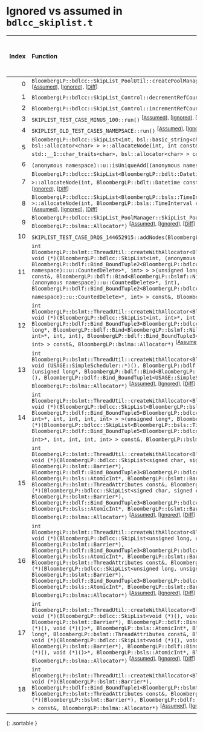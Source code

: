 # Ignored vs assumed in `bdlcc_skiplist.t`

<script src="../sorttable.js"></script>

|   Index | Function                                                                                                                                                                                                                                                                                                                                                                                                                                                                                                                                                                                                                                                                                                                                                                                                                                                                                                                                                   |   Difference in number of lines |   Function size difference in bytes | Number of lines in assumed build   | Number of bytes in assumed build   | Number of lines in ignored build   | Number of bytes in ignored build   |
|--------:|:-----------------------------------------------------------------------------------------------------------------------------------------------------------------------------------------------------------------------------------------------------------------------------------------------------------------------------------------------------------------------------------------------------------------------------------------------------------------------------------------------------------------------------------------------------------------------------------------------------------------------------------------------------------------------------------------------------------------------------------------------------------------------------------------------------------------------------------------------------------------------------------------------------------------------------------------------------------|--------------------------------:|------------------------------------:|:-----------------------------------|:-----------------------------------|:-----------------------------------|:-----------------------------------|
|       0 | `BloombergLP::bdlcc::SkipList_PoolUtil::createPoolManager(int*, int, BloombergLP::bslma::Allocator*)` <sup>\[[Assumed](0-assume)\], \[[Ignored](0-none)\], \[[Diff](0-diff.html)\]                                                                                                                                                                                                                                                                                                                                                                                                                                                                                                                                                                                                                                                                                                                                                                         |                              90 |                                 384 | 480                                | 6,594,848                          | 96                                 | 6,597,344                          |
|       1 | `BloombergLP::bdlcc::SkipList_Control::decrementRefCount()` <sup>\[[Assumed](1-assume)\], \[[Ignored](1-none)\], \[[Diff](1-diff.html)\]                                                                                                                                                                                                                                                                                                                                                                                                                                                                                                                                                                                                                                                                                                                                                                                                                   |                               7 |                                  16 | 64                                 | 6,593,440                          | 48                                 | 6,595,936                          |
|       2 | `BloombergLP::bdlcc::SkipList_Control::incrementRefCount()` <sup>\[[Assumed](2-assume)\], \[[Ignored](2-none)\], \[[Diff](2-diff.html)\]                                                                                                                                                                                                                                                                                                                                                                                                                                                                                                                                                                                                                                                                                                                                                                                                                   |                               7 |                                  16 | 64                                 | 6,593,504                          | 48                                 | 6,595,984                          |
|       3 | `SKIPLIST_TEST_CASE_MINUS_100::run()` <sup>\[[Assumed](3-assume)\], \[[Ignored](3-none)\], \[[Diff](3-diff.html)\]                                                                                                                                                                                                                                                                                                                                                                                                                                                                                                                                                                                                                                                                                                                                                                                                                                         |                               5 |                                  32 | 1,216                              | 4,222,560                          | 1,184                              | 4,222,544                          |
|       4 | `SKIPLIST_OLD_TEST_CASES_NAMEPSACE::run()` <sup>\[[Assumed](4-assume)\], \[[Ignored](4-none)\], \[[Diff](4-diff.html)\]                                                                                                                                                                                                                                                                                                                                                                                                                                                                                                                                                                                                                                                                                                                                                                                                                                    |                               4 |                                  16 | 1,744                              | 4,219,168                          | 1,728                              | 4,219,168                          |
|       5 | `BloombergLP::bdlcc::SkipList<int, bsl::basic_string<char, std::__1::char_traits<char>, bsl::allocator<char> > >::allocateNode(int, int const&, bsl::basic_string<char, std::__1::char_traits<char>, bsl::allocator<char> > const&)` <sup>\[[Assumed](5-assume)\], \[[Ignored](5-none)\], \[[Diff](5-diff.html)\]                                                                                                                                                                                                                                                                                                                                                                                                                                                                                                                                                                                                                                          |                              -1 |                                 -16 | 304                                | 6,199,344                          | 320                                | 6,199,968                          |
|       6 | `(anonymous namespace)::u::isUniqueAdd((anonymous namespace)::u::AddMode)` <sup>\[[Assumed](6-assume)\], \[[Ignored](6-none)\], \[[Diff](6-diff.html)\]                                                                                                                                                                                                                                                                                                                                                                                                                                                                                                                                                                                                                                                                                                                                                                                                    |                              -2 |                                   0 | 176                                | 4,295,840                          | 176                                | 4,295,760                          |
|       7 | `BloombergLP::bdlcc::SkipList<BloombergLP::bdlt::Datetime, bsl::function<void ()> >::allocateNode(int, BloombergLP::bdlt::Datetime const&, bsl::function<void ()> const&)` <sup>\[[Assumed](7-assume)\], \[[Ignored](7-none)\], \[[Diff](7-diff.html)\]                                                                                                                                                                                                                                                                                                                                                                                                                                                                                                                                                                                                                                                                                                    |                              -2 |                                   0 | 224                                | 6,013,872                          | 224                                | 6,014,336                          |
|       8 | `BloombergLP::bdlcc::SkipList<BloombergLP::bsls::TimeInterval, bsl::function<void ()> >::allocateNode(int, BloombergLP::bsls::TimeInterval const&, bsl::function<void ()> const&)` <sup>\[[Assumed](8-assume)\], \[[Ignored](8-none)\], \[[Diff](8-diff.html)\]                                                                                                                                                                                                                                                                                                                                                                                                                                                                                                                                                                                                                                                                                            |                              -2 |                                   0 | 224                                | 6,590,688                          | 224                                | 6,593,184                          |
|       9 | `BloombergLP::bdlcc::SkipList_PoolManager::SkipList_PoolManager(int*, int, BloombergLP::bslma::Allocator*)` <sup>\[[Assumed](9-assume)\], \[[Ignored](9-none)\], \[[Diff](9-diff.html)\]                                                                                                                                                                                                                                                                                                                                                                                                                                                                                                                                                                                                                                                                                                                                                                   |                              -3 |                                 -16 | 480                                | 6,593,712                          | 496                                | 6,596,176                          |
|      10 | `SKIPLIST_TEST_CASE_DRQS_144652915::addNodes(BloombergLP::bslmt::Barrier*)` <sup>\[[Assumed](10-assume)\], \[[Ignored](10-none)\], \[[Diff](10-diff.html)\]                                                                                                                                                                                                                                                                                                                                                                                                                                                                                                                                                                                                                                                                                                                                                                                                |                              -5 |                                   0 | 528                                | 4,217,312                          | 528                                | 4,217,312                          |
|      11 | `int BloombergLP::bslmt::ThreadUtil::createWithAllocator<BloombergLP::bdlf::Bind<BloombergLP::bslmf::Nil, void (*)(BloombergLP::bdlcc::SkipList<int, (anonymous namespace)::u::CountedDelete>*, int), BloombergLP::bdlf::Bind_BoundTuple2<BloombergLP::bdlcc::SkipList<int, (anonymous namespace)::u::CountedDelete>*, int> > >(unsigned long*, BloombergLP::bslmt::ThreadAttributes const&, BloombergLP::bdlf::Bind<BloombergLP::bslmf::Nil, void (*)(BloombergLP::bdlcc::SkipList<int, (anonymous namespace)::u::CountedDelete>*, int), BloombergLP::bdlf::Bind_BoundTuple2<BloombergLP::bdlcc::SkipList<int, (anonymous namespace)::u::CountedDelete>*, int> > const&, BloombergLP::bslma::Allocator*)` <sup>\[[Assumed](11-assume)\], \[[Ignored](11-none)\], \[[Diff](11-diff.html)\]                                                                                                                                                                 |                              -6 |                                 -16 | 352                                | 4,422,352                          | 368                                | 4,420,928                          |
|      12 | `int BloombergLP::bslmt::ThreadUtil::createWithAllocator<BloombergLP::bdlf::Bind<BloombergLP::bslmf::Nil, void (*)(BloombergLP::bdlcc::SkipList<int, int>*, int, int), BloombergLP::bdlf::Bind_BoundTuple3<BloombergLP::bdlcc::SkipList<int, int>*, int, int> > >(unsigned long*, BloombergLP::bdlf::Bind<BloombergLP::bslmf::Nil, void (*)(BloombergLP::bdlcc::SkipList<int, int>*, int, int), BloombergLP::bdlf::Bind_BoundTuple3<BloombergLP::bdlcc::SkipList<int, int>*, int, int> > const&, BloombergLP::bslma::Allocator*)` <sup>\[[Assumed](12-assume)\], \[[Ignored](12-none)\], \[[Diff](12-diff.html)\]                                                                                                                                                                                                                                                                                                                                          |                              -6 |                                 -16 | 400                                | 6,018,832                          | 416                                | 6,019,296                          |
|      13 | `int BloombergLP::bslmt::ThreadUtil::createWithAllocator<BloombergLP::bdlf::Bind<BloombergLP::bslmf::Nil, void (USAGE::SimpleScheduler::*)(), BloombergLP::bdlf::Bind_BoundTuple1<USAGE::SimpleScheduler*> > >(unsigned long*, BloombergLP::bdlf::Bind<BloombergLP::bslmf::Nil, void (USAGE::SimpleScheduler::*)(), BloombergLP::bdlf::Bind_BoundTuple1<USAGE::SimpleScheduler*> > const&, BloombergLP::bslma::Allocator*)` <sup>\[[Assumed](13-assume)\], \[[Ignored](13-none)\], \[[Diff](13-diff.html)\]                                                                                                                                                                                                                                                                                                                                                                                                                                                |                              -6 |                                 -16 | 384                                | 6,013,232                          | 400                                | 6,013,680                          |
|      14 | `int BloombergLP::bslmt::ThreadUtil::createWithAllocator<BloombergLP::bdlf::Bind<BloombergLP::bslmf::Nil, void (*)(BloombergLP::bdlcc::SkipList<BloombergLP::bsls::TimeInterval, int>*, int, int, int, int), BloombergLP::bdlf::Bind_BoundTuple5<BloombergLP::bdlcc::SkipList<BloombergLP::bsls::TimeInterval, int>*, int, int, int, int> > >(unsigned long*, BloombergLP::bdlf::Bind<BloombergLP::bslmf::Nil, void (*)(BloombergLP::bdlcc::SkipList<BloombergLP::bsls::TimeInterval, int>*, int, int, int, int), BloombergLP::bdlf::Bind_BoundTuple5<BloombergLP::bdlcc::SkipList<BloombergLP::bsls::TimeInterval, int>*, int, int, int, int> > const&, BloombergLP::bslma::Allocator*)` <sup>\[[Assumed](14-assume)\], \[[Ignored](14-none)\], \[[Diff](14-diff.html)\]                                                                                                                                                                                  |                              -7 |                                 -32 | 400                                | 6,019,840                          | 432                                | 6,020,320                          |
|      15 | `int BloombergLP::bslmt::ThreadUtil::createWithAllocator<BloombergLP::bdlf::Bind<BloombergLP::bslmf::Nil, void (*)(BloombergLP::bdlcc::SkipList<signed char, signed char>*, BloombergLP::bsls::AtomicInt*, BloombergLP::bslmt::Barrier*), BloombergLP::bdlf::Bind_BoundTuple3<BloombergLP::bdlcc::SkipList<signed char, signed char>*, BloombergLP::bsls::AtomicInt*, BloombergLP::bslmt::Barrier*> > >(unsigned long*, BloombergLP::bslmt::ThreadAttributes const&, BloombergLP::bdlf::Bind<BloombergLP::bslmf::Nil, void (*)(BloombergLP::bdlcc::SkipList<signed char, signed char>*, BloombergLP::bsls::AtomicInt*, BloombergLP::bslmt::Barrier*), BloombergLP::bdlf::Bind_BoundTuple3<BloombergLP::bdlcc::SkipList<signed char, signed char>*, BloombergLP::bsls::AtomicInt*, BloombergLP::bslmt::Barrier*> > const&, BloombergLP::bslma::Allocator*)` <sup>\[[Assumed](15-assume)\], \[[Ignored](15-none)\], \[[Diff](15-diff.html)\]                 |                              -8 |                                 -32 | 352                                | 6,023,968                          | 384                                | 6,024,480                          |
|      16 | `int BloombergLP::bslmt::ThreadUtil::createWithAllocator<BloombergLP::bdlf::Bind<BloombergLP::bslmf::Nil, void (*)(BloombergLP::bdlcc::SkipList<unsigned long, unsigned long>*, BloombergLP::bsls::AtomicInt*, BloombergLP::bslmt::Barrier*), BloombergLP::bdlf::Bind_BoundTuple3<BloombergLP::bdlcc::SkipList<unsigned long, unsigned long>*, BloombergLP::bsls::AtomicInt*, BloombergLP::bslmt::Barrier*> > >(unsigned long*, BloombergLP::bslmt::ThreadAttributes const&, BloombergLP::bdlf::Bind<BloombergLP::bslmf::Nil, void (*)(BloombergLP::bdlcc::SkipList<unsigned long, unsigned long>*, BloombergLP::bsls::AtomicInt*, BloombergLP::bslmt::Barrier*), BloombergLP::bdlf::Bind_BoundTuple3<BloombergLP::bdlcc::SkipList<unsigned long, unsigned long>*, BloombergLP::bsls::AtomicInt*, BloombergLP::bslmt::Barrier*> > const&, BloombergLP::bslma::Allocator*)` <sup>\[[Assumed](16-assume)\], \[[Ignored](16-none)\], \[[Diff](16-diff.html)\] |                              -8 |                                 -32 | 352                                | 6,033,280                          | 384                                | 6,033,824                          |
|      17 | `int BloombergLP::bslmt::ThreadUtil::createWithAllocator<BloombergLP::bdlf::Bind<BloombergLP::bslmf::Nil, void (*)(BloombergLP::bdlcc::SkipList<void (*)(), void (*)()>*, BloombergLP::bsls::AtomicInt*, BloombergLP::bslmt::Barrier*), BloombergLP::bdlf::Bind_BoundTuple3<BloombergLP::bdlcc::SkipList<void (*)(), void (*)()>*, BloombergLP::bsls::AtomicInt*, BloombergLP::bslmt::Barrier*> > >(unsigned long*, BloombergLP::bslmt::ThreadAttributes const&, BloombergLP::bdlf::Bind<BloombergLP::bslmf::Nil, void (*)(BloombergLP::bdlcc::SkipList<void (*)(), void (*)()>*, BloombergLP::bsls::AtomicInt*, BloombergLP::bslmt::Barrier*), BloombergLP::bdlf::Bind_BoundTuple3<BloombergLP::bdlcc::SkipList<void (*)(), void (*)()>*, BloombergLP::bsls::AtomicInt*, BloombergLP::bslmt::Barrier*> > const&, BloombergLP::bslma::Allocator*)` <sup>\[[Assumed](17-assume)\], \[[Ignored](17-none)\], \[[Diff](17-diff.html)\]                         |                              -8 |                                 -32 | 352                                | 6,051,936                          | 384                                | 6,052,544                          |
|      18 | `int BloombergLP::bslmt::ThreadUtil::createWithAllocator<BloombergLP::bdlf::Bind<BloombergLP::bslmf::Nil, void (*)(BloombergLP::bslmt::Barrier*), BloombergLP::bdlf::Bind_BoundTuple1<BloombergLP::bslmt::Barrier*> > >(unsigned long*, BloombergLP::bslmt::ThreadAttributes const&, BloombergLP::bdlf::Bind<BloombergLP::bslmf::Nil, void (*)(BloombergLP::bslmt::Barrier*), BloombergLP::bdlf::Bind_BoundTuple1<BloombergLP::bslmt::Barrier*> > const&, BloombergLP::bslma::Allocator*)` <sup>\[[Assumed](18-assume)\], \[[Ignored](18-none)\], \[[Diff](18-diff.html)\]                                                                                                                                                                                                                                                                                                                                                                                 |                              -8 |                                 -32 | 336                                | 6,198,800                          | 368                                | 6,199,392                          |
{: .sortable }
